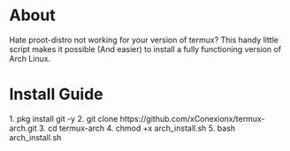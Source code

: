 <h1>About</h1>
<p>Hate proot-distro not working for your version of termux? This handy little script makes
it possible (And easier) to install a fully functioning version of Arch Linux.
</p>

<h1>Install Guide</h1>
<p>1. pkg install git -y
2. git clone https://github.com/xConexionx/termux-arch.git
3. cd termux-arch
4. chmod +x arch_install.sh
5. bash arch_install.sh</p>
